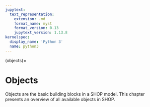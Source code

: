 ```yaml
---
jupytext:
  text_representation:
    extension: .md
    format_name: myst
    format_version: 0.13
    jupytext_version: 1.13.8
kernelspec:
  display_name: 'Python 3'
  name: python3
---
```


(objects)=
# Objects
Objects are the basic building blocks in a SHOP model. This chapter presents an overview of all available objects in SHOP.

```{tableofcontents}
```
